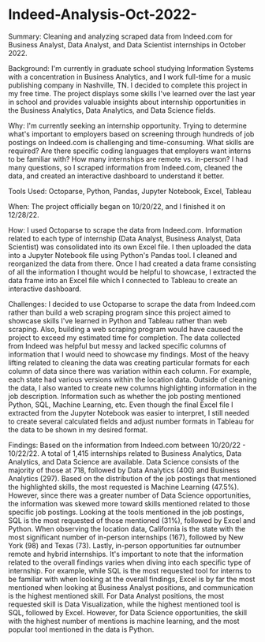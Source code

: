 # Indeed-Analysis-Oct-2022-
Summary: Cleaning and analyzing scraped data from Indeed.com for Business Analyst, Data Analyst, and Data Scientist internships in October 2022.

Background: I'm currently in graduate school studying Information Systems with a concentration in Business Analytics, and I work full-time for a music publishing company in Nashville, TN. I decided to complete this project in my free time. The project displays some skills I've learned over the last year in school and provides valuable insights about internship opportunities in the Business Analytics, Data Analytics, and Data Science fields.

Why: I'm currently seeking an internship opportunity. Trying to determine what's important to employers based on screening through hundreds of job postings on Indeed.com is challenging and time-consuming. What skills are required? Are there specific coding languages that employers want interns to be familiar with? How many internships are remote vs. in-person? I had many questions, so I scraped information from Indeed.com, cleaned the data, and created an interactive dashboard to understand it better.

Tools Used: Octoparse, Python, Pandas, Jupyter Notebook, Excel, Tableau 

When: The project officially began on 10/20/22, and I finished it on 12/28/22. 

How: I used Octoparse to scrape the data from Indeed.com. Information related to each type of internship (Data Analyst, Business Analyst, Data Scientist) was consolidated into its own Excel file. I then uploaded the data into a Jupyter Notebook file using Python's Pandas tool. I cleaned and reorganized the data from there. Once I had created a data frame consisting of all the information I thought would be helpful to showcase, I extracted the data frame into an Excel file which I connected to Tableau to create an interactive dashboard.

Challenges: I decided to use Octoparse to scrape the data from Indeed.com rather than build a web scraping program since this project aimed to showcase skills I've learned in Python and Tableau rather than web scraping. Also, building a web scraping program would have caused the project to exceed my estimated time for completion. The data collected from Indeed was helpful but messy and lacked specific columns of information that I would need to showcase my findings. Most of the heavy lifting related to cleaning the data was creating particular formats for each column of data since there was variation within each column. For example, each state had various versions within the location data. Outside of cleaning the data, I also wanted to create new columns highlighting information in the job description. Information such as whether the job posting mentioned Python, SQL, Machine Learning, etc. Even though the final Excel file I extracted from the Jupyter Notebook was easier to interpret, I still needed to create several calculated fields and adjust number formats in Tableau for the data to be shown in my desired format. 

Findings: Based on the information from Indeed.com between 10/20/22 - 10/22/22. A total of 1,415 internships related to Business Analytics, Data Analytics, and Data Science are available. Data Science consists of the majority of those at 718, followed by Data Analytics (400) and Business Analytics (297). Based on the distribution of the job postings that mentioned the highlighted skills, the most requested is Machine Learning (47.5%). However, since there was a greater number of Data Science opportunities, the information was skewed more toward skills mentioned related to those specific job postings. Looking at the tools mentioned in the job postings, SQL is the most requested of those mentioned (31%), followed by Excel and Python. When observing the location data, California is the state with the most significant number of in-person internships (167), followed by New York (98) and Texas (73). Lastly, in-person opportunities far outnumber remote and hybrid internships. It's important to note that the information related to the overall findings varies when diving into each specific type of internship. For example, while SQL is the most requested tool for interns to be familiar with when looking at the overall findings, Excel is by far the most mentioned when looking at Business Analyst positions, and communication is the highest mentioned skill. For Data Analyst positions, the most requested skill is Data Visualization, while the highest mentioned tool is SQL, followed by Excel. However, for Data Science opportunities, the skill with the highest number of mentions is machine learning, and the most popular tool mentioned in the data is Python.

